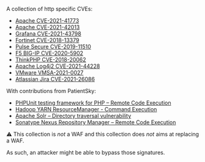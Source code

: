 A collection of http specific CVEs:

 - [Apache CVE-2021-41773](https://cve.circl.lu/cve/CVE-2021-41773)
 - [Apache CVE-2021-42013](https://cve.circl.lu/cve/CVE-2021-42013)
 - [Grafana CVE-2021-43798](https://cve.circl.lu/cve/CVE-2021-43798)
 - [Fortinet CVE-2018-13379](https://cve.circl.lu/cve/CVE-2018-13379)
 - [Pulse Secure CVE-2019-11510](https://cve.circl.lu/cve/CVE-2019-11510)
 - [F5 BIG-IP CVE-2020-5902](https://cve.circl.lu/cve/CVE-2020-5902)
 - [ThinkPHP CVE-2018-20062](https://cve.circl.lu/cve/CVE-2018-20062)
 - [Apache Log4j2 CVE-2021-44228](https://cve.circl.lu/cve/CVE-2021-44228)
 - [VMware VMSA-2021-0027](https://www.vmware.com/security/advisories/VMSA-2021-0027.html)
 - [Atlassian Jira CVE-2021-26086](https://cve.circl.lu/cve/CVE-2021-26086)

With contributions from PatientSky:

 - [PHPUnit testing framework for PHP – Remote Code Execution](https://cve.circl.lu/cve/CVE-2017-9841)
 - [Hadoop YARN ResourceManager - Command Execution](https://www.exploit-db.com/exploits/45025)
 - [Apache Solr – Directory traversal vulnerability](https://cve.circl.lu/cve/CVE-2013-6397)
 - [Sonatype Nexus Repository Manager – Remote Code Execution](https://cve.circl.lu/cve/CVE-2019-7238)

:warning: This collection is _not_ a WAF and this collection does _not_ aims at replacing a WAF.

As such, an attacker might be able to bypass those signatures.

